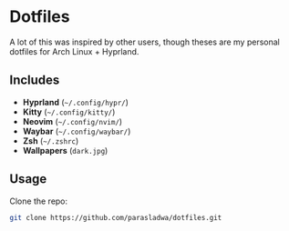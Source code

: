 # Dotfiles

A lot of this was inspired by other users, though theses are my personal dotfiles for Arch Linux + Hyprland.

## Includes
- **Hyprland** (`~/.config/hypr/`)
- **Kitty** (`~/.config/kitty/`)
- **Neovim** (`~/.config/nvim/`)
- **Waybar** (`~/.config/waybar/`)
- **Zsh** (`~/.zshrc`)
- **Wallpapers** (`dark.jpg`)

## Usage
Clone the repo:

```bash
git clone https://github.com/parasladwa/dotfiles.git

